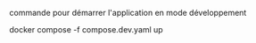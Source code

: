 commande pour démarrer l'application en mode développement

   docker compose -f compose.dev.yaml up